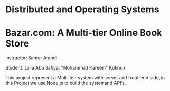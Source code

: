 # Distributed and Operating Systems

# Bazar.com: A Multi-tier Online Book Store

instructor: Samer Arandi

Student: Laila Abu Safiya, "Mohammad Kareem" Kukhun

This project represent a Multi-teir system with server and front-end side, in this Project we use Node.js to build the systemand API's.
